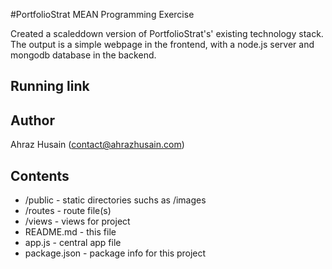 #PortfolioStrat MEAN Programming Exercise


Created a scaleddown version of PortfolioStrat's' existing technology stack.
The output is a simple webpage in the frontend, with a node.js server and mongodb
database in the backend.

## Running link


## Author

Ahraz Husain (contact@ahrazhusain.com)


## Contents

* /public - static directories suchs as /images
* /routes - route file(s)
* /views - views for project
* README.md - this file
* app.js - central app file
* package.json - package info for this project
